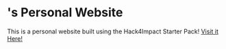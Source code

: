 # <erlinzhao>'s Personal Website
This is a personal website built using the Hack4Impact Starter Pack!
<You can add any description you want here.>
[Visit it Here!](https://zel701.github.io)